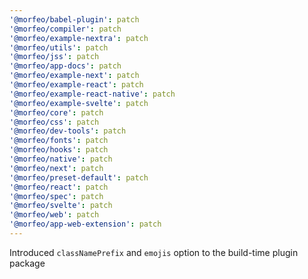 ```yaml
---
'@morfeo/babel-plugin': patch
'@morfeo/compiler': patch
'@morfeo/example-nextra': patch
'@morfeo/utils': patch
'@morfeo/jss': patch
'@morfeo/app-docs': patch
'@morfeo/example-next': patch
'@morfeo/example-react': patch
'@morfeo/example-react-native': patch
'@morfeo/example-svelte': patch
'@morfeo/core': patch
'@morfeo/css': patch
'@morfeo/dev-tools': patch
'@morfeo/fonts': patch
'@morfeo/hooks': patch
'@morfeo/native': patch
'@morfeo/next': patch
'@morfeo/preset-default': patch
'@morfeo/react': patch
'@morfeo/spec': patch
'@morfeo/svelte': patch
'@morfeo/web': patch
'@morfeo/app-web-extension': patch
---
```


Introduced `classNamePrefix` and `emojis` option to the build-time plugin package

